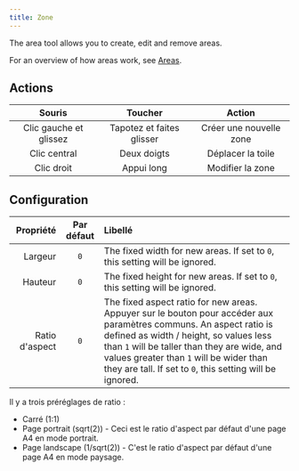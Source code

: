 ```yaml
---
title: Zone
---
```


The area tool allows you to create, edit and remove areas.

For an overview of how areas work, see [Areas](../areas).

## Actions

|         Souris         |          Toucher          |          Action         |
| :--------------------: | :-----------------------: | :---------------------: |
| Clic gauche et glissez | Tapotez et faites glisser | Créer une nouvelle zone |
|      Clic central      |        Deux doigts        |    Déplacer la toile    |
|       Clic droit       |         Appui long        |     Modifier la zone    |

## Configuration

|      Propriété | Par défaut | Libellé                                                                                                                                                                                                                                                                                                                                                                                                                           |
| -------------: | :--------: | :-------------------------------------------------------------------------------------------------------------------------------------------------------------------------------------------------------------------------------------------------------------------------------------------------------------------------------------------------------------------------------------------------------------------------------- |
|        Largeur |     `0`    | The fixed width for new areas. If set to `0`, this setting will be ignored.                                                                                                                                                                                                                                                                                                                       |
|        Hauteur |     `0`    | The fixed height for new areas. If set to `0`, this setting will be ignored.                                                                                                                                                                                                                                                                                                                      |
| Ratio d'aspect |     `0`    | The fixed aspect ratio for new areas. Appuyer sur le bouton <DotsThreeVertical className="inline-icon"/> pour accéder aux paramètres communs. An aspect ratio is defined as width / height, so values less than `1` will be taller than they are wide, and values greater than `1` will be wider than they are tall. If set to `0`, this setting will be ignored. |

Il y a trois préréglages de ratio :

- Carré (1:1)
- Page portrait (sqrt(2)) - Ceci est le ratio d'aspect par défaut d'une page A4 en mode portrait.
- Page landscape (1/sqrt(2)) - C'est le ratio d'aspect par défaut d'une page A4 en mode paysage.
